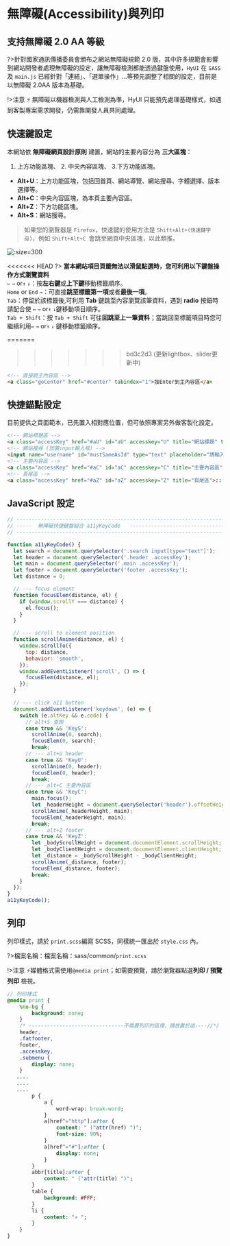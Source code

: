 # 無障礙(Accessibility)與列印

## 支持無障礙 2.0 AA 等級

?>針對國家通訊傳播委員會頒布之網站無障礙規範 2.0 版，其中許多規範會影響到網站開發者處理無障礙的設定，讓無障礙檢測都能透過鍵盤使用，`HyUI` 在 `SASS` 及 `main.js` 已經針對「連結」、「選單操作」...等預先調整了相關的設定，目前是以無障礙 2.0AA 版本為基礎。

!>注意 :zap:
無障礙以機器檢測與人工檢測為準，HyUI 只能預先處理基礎樣式，如遇到客製專案需求開發，仍需靠開發人員共同處理。

## 快速鍵設定

本網站依 **無障礙網頁設計原則** 建置，網站的主要內容分為 **三大區塊**：

1.  上方功能區塊、 2. 中央內容區塊、 3.下方功能區塊。

- **Alt+U**：上方功能區塊，包括回首頁、網站導覽、網站搜尋、字體選擇、版本選擇等。
- **Alt+C**：中央內容區塊，為本頁主要內容區。
- **Alt+Z**：下方功能區塊。
- **Alt+S**：網站搜尋。

> 如果您的瀏覽器是 `Firefox`，快速鍵的使用方法是 `Shift+Alt+(快速鍵字母)`，例如 `Shift+Alt+C `會跳至網頁中央區塊，以此類推。

![](https://i.imgur.com/bpztC6e.png ':size=300')

<<<<<<< HEAD
?> **當本網站項目頁籤無法以滑鼠點選時，您可利用以下鍵盤操作方式瀏覽資料** <br>
`←` `→` or`↑` `↓`：按**左右鍵**或**上下鍵**移動標籤順序。<br>
`Home` or `End` `→`：可直接**跳至標籤第一項**或者**最後一項**。<br>
`Tab`：停留於該標籤後,可利用 **Tab** 鍵跳至內容瀏覽該筆資料，遇到 **radio** 按鈕時請配合使 `←` `→` or`↑` `↓`鍵移動項目順序。<br>
`Tab + Shift`：按 `Tab + Shift` 可往**回跳至上一筆資料**；當跳回至標籤項目時您可繼續利用`←` `→` or`↑` `↓` 鍵移動標籤順序。

=======
>>>>>>> bd3c2d3 (更新lightbox、slider更新中)
```html
<!-- 直接跳主內容區 -->
<a class="goCenter" href="#center" tabindex="1">按Enter到主內容區</a>
```

## 快捷錨點設定

目前提供之頁面範本，已先置入相對應位置，但可依照專案另外做客製化設定。

```html
<!-- 網站標題區 -->
<a class="accessKey" href="#aU" id="aU" accesskey="U" title="網站標題" tabindex="2">:::</a>
<!-- 網站搜尋 (放置input輸入框) -->
<input name="username" id="mustSameAsId" type="text" placeholder="請輸入文字" accesskey="S" title="請輸入文字" aria-label="搜尋網站內容" />
<!-- 主要內容區 -->
<a class="accessKey" href="#aC" id="aC" accesskey="C" title="主要內容區">:::</a>
<!-- 頁尾區 -->
<a class="accessKey" href="#aZ" id="aZ" accesskey="Z" title="頁尾區">:::</a>
```

## JavaScript 設定

```javascript
// -----------------------------------------------------------------------
// -----  無障礙快捷鍵盤組合 a11yKeyCode   ----------------------------------
// -----------------------------------------------------------------------

function a11yKeyCode() {
  let search = document.querySelector('.search input[type="text"]');
  let header = document.querySelector('.header .accessKey');
  let main = document.querySelector('.main .accessKey');
  let footer = document.querySelector('footer .accessKey');
  let distance = 0;

  // --- focus element
  function focusElem(distance, el) {
    if (window.scrollY === distance) {
      el.focus();
    }
  }

  // --- scroll to element position
  function scrollAnime(distance, el) {
    window.scrollTo({
      top: distance,
      behavior: 'smooth',
    });
    window.addEventListener('scroll', () => {
      focusElem(distance, el);
    });
  }

  // --- click a11 button
  document.addEventListener('keydown', (e) => {
    switch (e.altKey && e.code) {
      // alt+S 查詢
      case true && 'KeyS':
        scrollAnime(0, search);
        focusElem(0, search);
        break;
      // --- alt+U header
      case true && 'KeyU':
        scrollAnime(0, header);
        focusElem(0, header);
        break;
      // --- alt+C 主要內容區
      case true && 'KeyC':
        main.focus();
        let _headerHeight = document.querySelector('header').offsetHeight;
        scrollAnime(_headerHeight, main);
        focusElem(_headerHeight, main);
        break;
      // --- alt+Z footer
      case true && 'KeyZ':
        let _bodyScrollHeight = document.documentElement.scrollHeight;
        let _bodyClientHeight = document.documentElement.clientHeight;
        let _distance = _bodyScrollHeight - _bodyClientHeight;
        scrollAnime(_distance, footer);
        focusElem(_distance, footer);
        break;
    }
  });
}
a11yKeyCode();
```

## 列印

列印樣式，請於 `print.scss`編寫 SCSS，同樣統一匯出於 `style.css` 內。

?>檔案名稱：檔案名稱：sass/common/`print.scss`

!>注意 :zap:媒體格式需使用`@media print`；如需要預覽，請於瀏覽器點選**列印 / 預覽列印** 檢視。

```sass
// 列印樣式
@media print {
    %no-bg {
        background: none;
    }
    /* -------------------------------不需要列印的區塊，請放置於這----//*/
    header,
    .fatfooter,
    footer,
    .accesskey,
    .submenu {
        display: none;
    }
   ....
   ....
   ....
        p {
            a {
                word-wrap: break-word;
            }
            a[href^="http"]:after {
                content: " ("attr(href) ")";
                font-size: 90%;
            }
            a[href^="#"]:after {
                display: none;
            }
        }
        abbr[title]:after {
            content: " ("attr(title) ")";
        }
        table {
            background: #FFF;
        }
        li {
            content: "» ";
        }
    }
}
```

